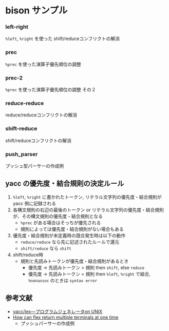 # bison サンプル

### left-right
`%left`, `%right` を使った shift/reduceコンフリクトの解消

### prec
`%prec` を使った演算子優先順位の調整

### prec-2
`%prec` を使った演算子優先順位の調整 その２

### reduce-reduce
reduce/reduceコンフリクトの解消

### shift-reduce
shift/reduceコンフリクトの解消

### push_parser
プッシュ型パーサーの作成例

## yacc の優先度・結合規則の決定ルール
1. `%left`, `%right` に書かれたトークン, リテラル文字列の優先度・結合規則が yacc 側に記録される
2. 各構文規則の右辺の最後のトークン or リテラル文字列の優先度・結合規則が、その構文規則の優先度・結合規則となる
     - `%prec` がある場合はそっちが優先される
     - 規則によっては優先度・結合規則がない場合もある
3. 優先度・結合規則が未定義時の競合発生時は以下の動作
    - `reduce/reduce` なら先に記述されたルールで還元
    - `shift/reduce` なら `shift`
4. shift/reduce時
    - 規則と先読みトークンが優先度・結合規則があるとき
        - 優先度 -> 先読みトークン > 規則 then `shift`, else `reduce`
        - 優先度 -> 先読みトークン = 規則 then `%left`, `%right` で結合, `%nonassoc` のときは `syntax error`

## 参考文献
- [yacc/lex―プログラムジェネレータon UNIX](https://www.amazon.co.jp/dp/4924998141)
- [How can flex return multiple terminals at one time](https://stackoverflow.com/a/42444111)
    - プッシュパーサーの作成例